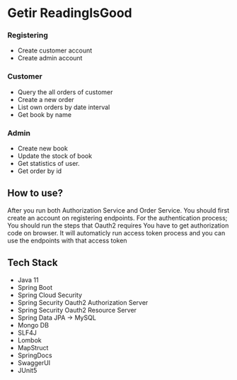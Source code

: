  
# Getir ReadingIsGood




### Registering

- Create customer account
- Create admin account


### Customer

- Query the all orders of customer
- Create a new order
- List own orders by date interval 
- Get book by name

### Admin

- Create new book
- Update the stock of book
- Get statistics of user.
- Get order by id



## How to use?

After you run both Authorization Service and Order Service. You should first create an account on registering endpoints.
For the authentication process;
    You should run the steps that Oauth2 requires
    You have to get authorization code on browser. It will automaticly run access token process and you can use the endpoints with that access token

## Tech Stack

- Java 11
- Spring Boot
- Spring Cloud Security
- Spring Security Oauth2 Authorization Server
- Spring Security Oauth2 Resource Server
- Spring Data JPA -> MySQL
- Mongo DB
- SLF4J
- Lombok
- MapStruct
- SpringDocs
- SwaggerUI
- JUnit5